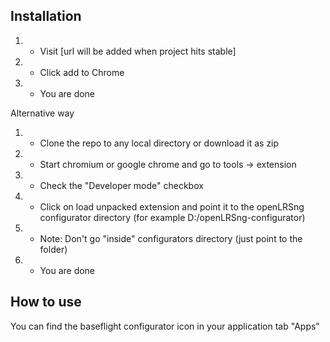 Installation
------------
1. - Visit [url will be added when project hits stable]
2. - Click add to Chrome
3. - You are done

Alternative way

1. - Clone the repo to any local directory or download it as zip
2. - Start chromium or google chrome and go to tools -> extension
3. - Check the "Developer mode" checkbox
4. - Click on load unpacked extension and point it to the openLRSng configurator directory (for example D:/openLRSng-configurator)
5. - Note: Don't go "inside" configurators directory (just point to the folder)
6. - You are done

How to use
-----------
You can find the baseflight configurator icon in your application tab "Apps"
